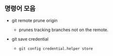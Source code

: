 ## 명령어 모음

* git remote prune origin
    * prunes tracking branches not on the remote.

* git save credential
    * `git config credential.helper store`


